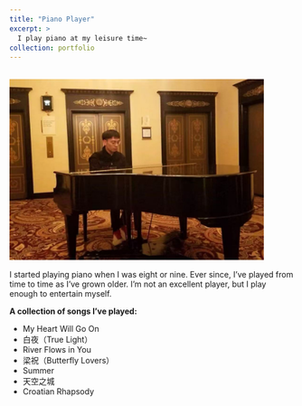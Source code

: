 ```yaml
---
title: "Piano Player"
excerpt: >
  I play piano at my leisure time~
collection: portfolio
---
```


<br/>
<img src="/images/Piano.jpg" alt="Playing piano" width="450" height="320" />

I started playing piano when I was eight or nine. Ever since, I’ve played from time to time as I’ve grown older. I’m not an excellent player, but I play enough to entertain myself.

**A collection of songs I’ve played:**
- My Heart Will Go On  
- 白夜（True Light）  
- River Flows in You  
- 梁祝（Butterfly Lovers）  
- Summer  
- 天空之城  
- Croatian Rhapsody
